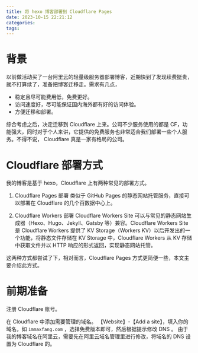 ```yaml
---
title: 将 hexo 博客部署到 Cloudflare Pages
date: 2023-10-15 22:21:12
categories:
tags:
---
```



# 背景

以前做活动买了一台阿里云的轻量级服务器部署博客，近期快到了发现续费挺贵，就不打算续了，准备把博客迁移走。需求有几点，
- 稳定且尽可能费用低，免费更好。
- 访问速度好，尽可能保证国内海外都有好的访问体验。
- 方便迁移和部署。

综合考虑之后，决定迁移到 Cloudflare 上来。公司不少服务使用的都是 CF，功能强大，同时对于个人来讲，它提供的免费服务也非常适合我们部署一些个人服务。不得不说， Cloudflare 真是一家有格局的公司。

  # Cloudflare 部署方式
  
我的博客是基于 hexo，Cloudflare 上有两种常见的部署方式。

1. Cloudflare Pages 部署
类似于 GitHub Pages 的静态网站托管服务，直接可以部署在 Cloudflare 的几个百数据中心上。

2. Cloudflare Workers 部署
Cloudflare Workers Site 可以与常见的静态网站生成器（Hexo、Hugo、Jekyll、Gatsby 等）兼容。Cloudflare Workers Site 是 Cloudflare Workers 提供了 KV Storage（Workers KV）以后开发出的一个功能，将静态文件存储在 KV Storage 中，Cloudflare Workers 从 KV 存储中获取文件并以 HTTP 响应的形式返回，实现静态网站托管。

这两种方式都尝试了下，相对而言，Cloudflare Pages 方式更简便一些，本文主要介绍此方式。

# 前期准备

注册 Cloudflare 账号。

在 Cloudflare 中添加需要管理的域名。
【Website】-【Add a site】，填入你的域名，如 `immaxfang.com` ，选择免费版本即可，然后根据提示修改 DNS 。
由于我的博客域名在阿里云，需要先在阿里云域名管理里进行修改，将域名的 DNS 设置为 Cloudflare 的。






